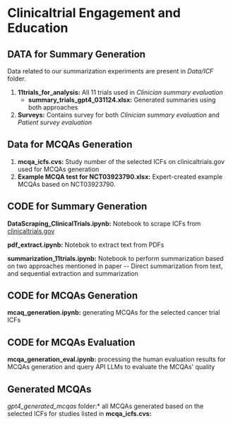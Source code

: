 # Clinicaltrial Engagement and Education

## DATA for Summary Generation
Data related to our summarization experiments are present in *Data/ICF* folder.
1. **11trials_for_analysis:** All 11 trials used in *Clinician summary evaluation*
    - **summary_trials_gpt4_031124.xlsx:** Generated summaries using both approaches
2. **Surveys:** Contains survey for both *Clinician summary evaluation* and *Patient survey evaluation*

## Data for MCQAs Generation
1. **mcqa_icfs.cvs:** Study number of the selected ICFs on clinicaltrials.gov used for MCQAs generation
2. **Example MCQA test for NCT03923790.xlsx:** Expert-created example MCQAs based on NCT03923790.

## CODE for Summary Generation
**DataScraping_ClinicalTrials.ipynb:** Notebook to scrape ICFs from [clinicaltrials.gov](https://clinicaltrials.gov/)

**pdf_extract.ipynb:** Notebok to extract text from PDFs

**summarization_11trials.ipynb:** Notebook to perform summarization based on two approaches mentioned in paper -- Direct summarization from text, and sequential extraction and summarization

## CODE for MCQAs Generation
**mcaq_generation.ipynb:** generating MCQAs for the selected cancer trial ICFs

## CODE for MCQAs Evaluation
**mcqa_generation_eval.ipynb:** processing the human evaluation results for MCQAs generation and query API LLMs to evaluate the MCQAs' quality

## Generated MCQAs
*gpt4_generated_mcqas* folder:* all MCQAs generated based on the selected ICFs for studies listed in **mcqa_icfs.cvs:**
